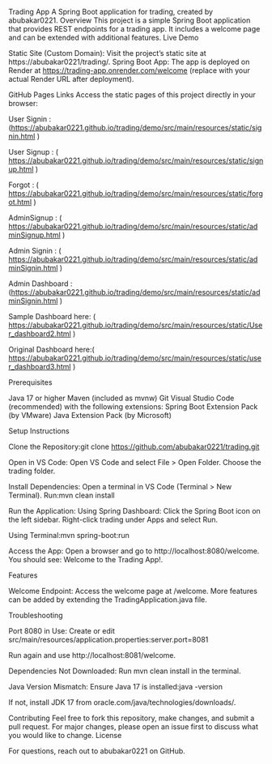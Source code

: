 Trading App
A Spring Boot application for trading, created by abubakar0221.
Overview
This project is a simple Spring Boot application that provides REST endpoints for a trading app. It includes a welcome page and can be extended with additional features.
Live Demo

Static Site (Custom Domain): Visit the project’s static site at https://abubakar0221/trading/.
Spring Boot App: The app is deployed on Render at https://trading-app.onrender.com/welcome (replace with your actual Render URL after deployment).

GitHub Pages Links
Access the static pages of this project directly in your browser:



 User Signin : (https://abubakar0221.github.io/trading/demo/src/main/resources/static/signin.html )

 User Signup : ( https://abubakar0221.github.io/trading/demo/src/main/resources/static/signup.html )

 Forgot : ( https://abubakar0221.github.io/trading/demo/src/main/resources/static/forgot.html )

 AdminSignup : ( https://abubakar0221.github.io/trading/demo/src/main/resources/static/adminSignup.html )

 Admin Signin : ( https://abubakar0221.github.io/trading/demo/src/main/resources/static/adminSignin.html )

 Admin Dashboard : (https://abubakar0221.github.io/trading/demo/src/main/resources/static/adminSignin.html )

 Sample Dashboard here: ( https://abubakar0221.github.io/trading/demo/src/main/resources/static/User_dashboard2.html )
         
 Original Dashboard here:( https://abubakar0221.github.io/trading/demo/src/main/resources/static/user_dashboard3.html )

Prerequisites

Java 17 or higher
Maven (included as mvnw)
Git
Visual Studio Code (recommended) with the following extensions:
Spring Boot Extension Pack (by VMware)
Java Extension Pack (by Microsoft)



Setup Instructions

Clone the Repository:git clone https://github.com/abubakar0221/trading.git


Open in VS Code:
Open VS Code and select File > Open Folder.
Choose the trading folder.


Install Dependencies:
Open a terminal in VS Code (Terminal > New Terminal).
Run:mvn clean install




Run the Application:
Using Spring Dashboard:
Click the Spring Boot icon on the left sidebar.
Right-click trading under Apps and select Run.


Using Terminal:mvn spring-boot:run




Access the App:
Open a browser and go to http://localhost:8080/welcome.
You should see: Welcome to the Trading App!.



Features

Welcome Endpoint: Access the welcome page at /welcome.
More features can be added by extending the TradingApplication.java file.

Troubleshooting

Port 8080 in Use:
Create or edit src/main/resources/application.properties:server.port=8081


Run again and use http://localhost:8081/welcome.


Dependencies Not Downloaded:
Run mvn clean install in the terminal.


Java Version Mismatch:
Ensure Java 17 is installed:java -version


If not, install JDK 17 from oracle.com/java/technologies/downloads/.



Contributing
Feel free to fork this repository, make changes, and submit a pull request. For major changes, please open an issue first to discuss what you would like to change.
License

For questions, reach out to abubakar0221 on GitHub.
